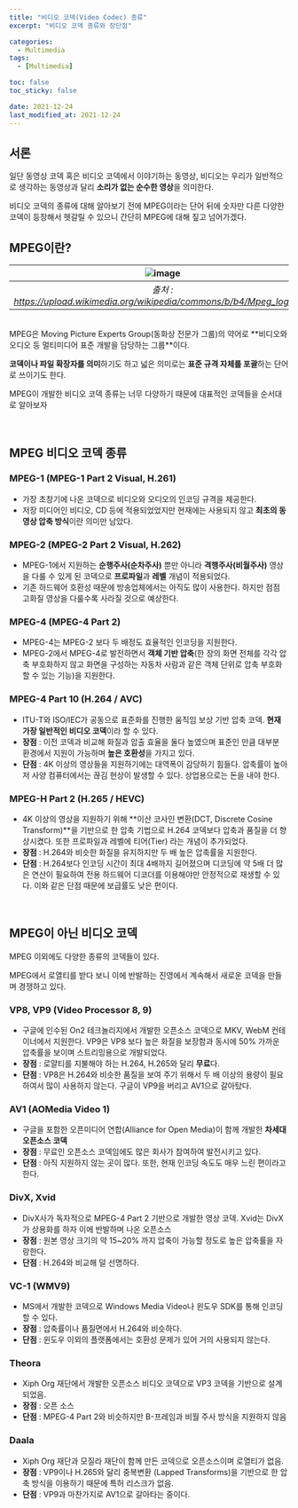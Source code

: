 ```yaml
---
title: "비디오 코덱(Video Codec) 종류"
excerpt: "비디오 코덱 종류와 장단점"

categories:
  - Multimedia
tags:
  - [Multimedia]

toc: false
toc_sticky: false

date: 2021-12-24
last_modified_at: 2021-12-24
---
```


## 서론

일단 동영상 코덱 혹은 비디오 코덱에서 이야기하는 동영상, 비디오는 우리가 일반적으로 생각하는 동영상과 달리 **소리가 없는 순수한 영상**을 의미한다. 

비디오 코덱의 종류에 대해 알아보기 전에 MPEG이라는 단어 뒤에 숫자만 다른 다양한 코덱이 등장해서 헷갈릴 수 있으니 간단히 MPEG에 대해 짚고 넘어가겠다. 


## MPEG이란?

| ![image](https://user-images.githubusercontent.com/34677157/147363839-c10cdbd5-b8e7-4434-82ae-625e2ecf5c5f.png) | 
|:--:| 
| *출처 : https://upload.wikimedia.org/wikipedia/commons/b/b4/Mpeg_logo.svg* |

<br>
MPEG은 Moving Picture Experts Group(동화상 전문가 그룹)의 약어로 **비디오와 오디오 등 멀티미디어 표준 개발을 담당하는 그룹**이다.

**코덱이나 파일 확장자를 의미**하기도 하고 넓은 의미로는 **표준 규격 자체를 포괄**하는 단어로 쓰이기도 한다.

MPEG이 개발한 비디오 코덱 종류는 너무 다양하기 때문에 대표적인 코덱들을 순서대로 알아보자

<br>

## MPEG 비디오 코덱 종류

### MPEG-1 (MPEG-1 Part 2 Visual, H.261)
- 가장 초창기에 나온 코덱으로 비디오와 오디오의 인코딩 규격을 제공한다.
- 저장 미디어인 비디오, CD 등에 적용되었었지만 현재에는 사용되지 않고 **최초의 동영상 압축 방식**이란 의미만 남았다.

### MPEG-2 (MPEG-2 Part 2 Visual, H.262)
- MPEG-1에서 지원하는 **순행주사(순차주사)** 뿐만 아니라 **격행주사(비월주사)** 영상을 다룰 수 있게 된 코덱으로 **프로파일**과 **레벨** 개념이 적용되었다.
- 기존 하드웨어 호환성 때문에 방송업체에서는 아직도 많이 사용한다. 하지만 점점 고화질 영상을 다룰수록 사라질 것으로 예상한다.

### MPEG-4 (MPEG-4 Part 2)
- MPEG-4는 MPEG-2 보다 두 배정도 효율적인 인코딩을 지원한다.
- MPEG-2에서 MPEG-4로 발전하면서 **객체 기반 압축**(한 장의 화면 전체를 각각 압축 부호화하지 않고 화면을 구성하는 자동차 사람과 같은 객체 단위로 압축 부호화 할 수 있는 기능)을 지원한다.

### MPEG-4 Part 10 (H.264 / AVC)
- ITU-T와 ISO/IEC가 공동으로 표준화를 진행한 움직임 보상 기반 압축 코덱. **현재 가장 일반적인 비디오 코덱**이라 할 수 있다.
- **장점** : 이전 코덱과 비교해 화질과 압출 효율을 둘다 높였으며 표준인 만큼 대부분 환경에서 지원이 가능하며 **높은 호환성**을 가지고 있다.
- **단점** : 4K 이상의 영상들을 지원하기에는 대역폭이 감당하기 힘들다. 압축률이 높아 저 사양 컴퓨터에서는 끊김 현상이 발생할 수 있다. 상업용으로는 돈을 내야 한다.

### MPEG-H Part 2 (H.265 / HEVC)
- 4K 이상의 영상을 지원하기 위해 **이산 코사인 변환(DCT, Discrete Cosine Transform)**을 기반으로 한 압축 기법으로 H.264 코덱보다 압축과 품질을 더 향상시켰다. 또한 프로파일과 레벨에 티어(Tier) 라는 개념이 추가되었다.
- **장점** : H.264와 비슷한 화질을 유지하지만 두 배 높은 압축률을 지원한다.
- **단점** : H.264보다 인코딩 시간이 최대 4배까지 길어졌으며 디코딩에 약 5배 더 많은 연산이 필요하여 전용 하드웨어 디코더를 이용해야만 안정적으로 재생할 수 있다. 이와 같은 단점 때문에 보급률도 낮은 편이다.

<br>

## MPEG이 아닌 비디오 코덱
MPEG 이외에도 다양한 종류의 코덱들이 있다.

MPEG에서 로열티를 받다 보니 이에 반발하는 진영에서 계속해서 새로운 코덱을 만들며 경쟁하고 있다.

### VP8, VP9 (Video Processor 8, 9)
- 구글에 인수된 On2 테크놀리지에서 개발한 오픈소스 코덱으로 MKV, WebM 컨테이너에서 지원한다. VP9은 VP8 보다 높은 화질을 보장함과 동시에 50% 가까운 압축률을 보이며 스트리밍용으로 개발되었다.
- **장점** : 로얄티를 지불해야 하는 H.264, H.265와 달리 **무료**다.
- **단점** : VP8은 H.264와 비슷한 품질을 보여 주기 위해서 두 배 이상의 용량이 필요하여서 많이 사용하지 않는다. 구글이 VP9을 버리고 AV1으로 갈아탔다.

### AV1 (AOMedia Video 1)
- 구글을 포함한 오픈미디어 연합(Alliance for Open Media)이 함께 개발한 **차세대 오픈소스 코덱**
- **장점** : 무료인 오픈소스 코덱임에도 많은 회사가 참여하여 발전시키고 있다.
- **단점** : 아직 지원하지 않는 곳이 많다. 또한, 현재 인코딩 속도도 매우 느린 편이라고 한다.

### DivX, Xvid
- DivX사가 독자적으로 MPEG-4 Part 2 기반으로 개발한 영상 코덱. Xvid는 DivX가 상용화를 하자 이에 반발하며 나온 오픈소스 
- **장점** : 원본 영상 크기의 약 15~20% 까지 압축이 가능할 정도로 높은 압축률을 자랑한다.
- **단점** : H.264와 비교해 덜 선명하다.

### VC-1 (WMV9)
- MS에서 개발한 코덱으로 Windows Media Video나 윈도우 SDK를 통해 인코딩할 수 있다.
- **장점** : 압축률이나 품질면에서 H.264와 비슷하다.
- **단점** : 윈도우 이외의 플랫폼에서는 호환성 문제가 있어 거의 사용되지 않는다.

### Theora
- Xiph Org 재단에서 개발한 오픈소스 비디오 코덱으로 VP3 코덱을 기반으로 설계되었음.
- **장점** : 오픈 소스
- **단점** : MPEG-4 Part 2와 비슷하지만 B-프레임과 비월 주사 방식을 지원하지 않음

### Daala
- Xiph Org 재단과 모질라 재단이 함께 만든 코덱으로 오픈소스이며 로열티가 없음.
- **장점** : VP9이나 H.265와 달리 중복변환 (Lapped Transforms)을 기반으로 한 압축 방식을 이용하기 때문에 특허 리스크가 없음.
- **단점** : VP9과 마찬가지로 AV1으로 갈아타는 중이다.

<br>